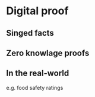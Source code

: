 <!-- TITLE: Digital Proof -->
<!-- SUBTITLE: A quick summary of Digital Proof -->

# Digital proof

## Singed facts

## Zero knowlage proofs

## In the real-world

e.g. food safety ratings 

